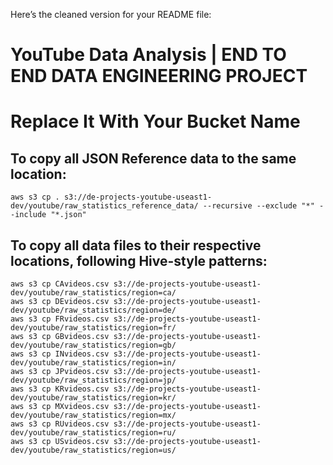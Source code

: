 Here’s the cleaned version for your README file:

# YouTube Data Analysis | END TO END DATA ENGINEERING PROJECT


# Replace It With Your Bucket Name

## To copy all JSON Reference data to the same location:
```
aws s3 cp . s3://de-projects-youtube-useast1-dev/youtube/raw_statistics_reference_data/ --recursive --exclude "*" --include "*.json"
```
## To copy all data files to their respective locations, following Hive-style patterns:
```
aws s3 cp CAvideos.csv s3://de-projects-youtube-useast1-dev/youtube/raw_statistics/region=ca/
aws s3 cp DEvideos.csv s3://de-projects-youtube-useast1-dev/youtube/raw_statistics/region=de/
aws s3 cp FRvideos.csv s3://de-projects-youtube-useast1-dev/youtube/raw_statistics/region=fr/
aws s3 cp GBvideos.csv s3://de-projects-youtube-useast1-dev/youtube/raw_statistics/region=gb/
aws s3 cp INvideos.csv s3://de-projects-youtube-useast1-dev/youtube/raw_statistics/region=in/
aws s3 cp JPvideos.csv s3://de-projects-youtube-useast1-dev/youtube/raw_statistics/region=jp/
aws s3 cp KRvideos.csv s3://de-projects-youtube-useast1-dev/youtube/raw_statistics/region=kr/
aws s3 cp MXvideos.csv s3://de-projects-youtube-useast1-dev/youtube/raw_statistics/region=mx/
aws s3 cp RUvideos.csv s3://de-projects-youtube-useast1-dev/youtube/raw_statistics/region=ru/
aws s3 cp USvideos.csv s3://de-projects-youtube-useast1-dev/youtube/raw_statistics/region=us/
```